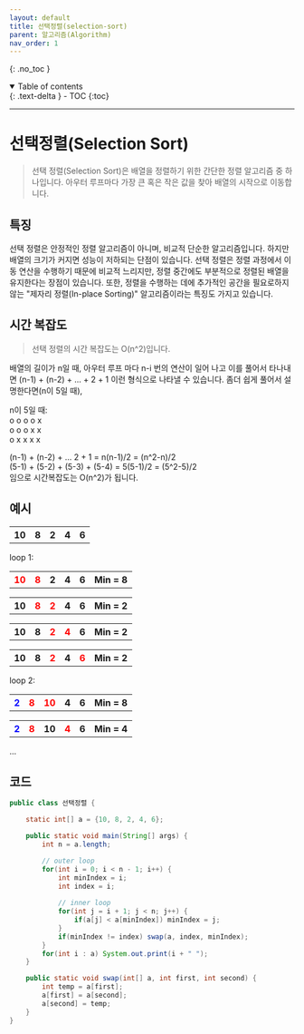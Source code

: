```yaml
---
layout: default
title: 선택정렬(selection-sort)
parent: 알고리즘(Algorithm)
nav_order: 1
---
```

{: .no_toc }
<details open markdown="block">
  <summary>
    Table of contents
  </summary>
  {: .text-delta }
- TOC
{:toc}
</details>

---

# 선택정렬(Selection Sort)
> 선택 정렬(Selection Sort)은 배열을 정렬하기 위한 간단한 정렬 알고리즘 중 하나입니다. 
아우터 루프마다 가장 큰 혹은 작은 값을 찾아 배열의 시작으로 이동합니다.


## 특징
선택 정렬은 안정적인 정렬 알고리즘이 아니며, 비교적 단순한 알고리즘입니다.
하지만 배열의 크기가 커지면 성능이 저하되는 단점이 있습니다.
선택 정렬은 정렬 과정에서 이동 연산을 수행하기 때문에 비교적 느리지만,
정렬 중간에도 부분적으로 정렬된 배열을 유지한다는 장점이 있습니다.
또한, 정렬을 수행하는 데에 추가적인 공간을 필요로하지 않는
"제자리 정렬(In-place Sorting)" 알고리즘이라는 특징도 가지고 있습니다.

## 시간 복잡도
> 선택 정렬의 시간 복잡도는 O(n^2)입니다.  
 
배열의 길이가 n일 때, 아우터 루프 마다 n-i 번의 연산이 일어 나고 이를 풀어서 타나내면 
(n-1) + (n-2) + ... + 2 + 1 이런 형식으로 나타낼 수 있습니다.
좀더 쉽게 풀어서 설명한다면(n이 5일 때),

n이 5일 때:  
o o o o x  
o o o x x  
o x x x x  

(n-1) + (n-2) + ... 2 + 1 = n(n-1)/2 = (n^2-n)/2  
(5-1) + (5-2) + (5-3) + (5-4) = 5(5-1)/2 = (5^2-5)/2  
임으로 시간복잡도는 O(n^2)가 됩니다.

## 예시
<table>
  <tr>
    <th>10</th>
    <th>8</th>
    <th>2</th>
    <th>4</th>
    <th>6</th>
  </tr>
</table>

loop 1:
<table>
  <tr>
    <th><span style="color:red;">10</span></th>
    <th><span style="color:red;">8</span></th>
    <th>2</th>
    <th>4</th>
    <th>6</th>
    <th>Min = 8</th>
  </tr>
</table>

<table>
  <tr>
    <th>10</th>
    <th><span style="color:red;">8</span></th>
    <th><span style="color:red;">2</span></th>
    <th>4</th>
    <th>6</th>
    <th>Min = 2</th>
  </tr>
</table>

<table>
  <tr>
    <th>10</th>
    <th>8</th>
    <th><span style="color:red;">2</span></th>
    <th><span style="color:red;">4</span></th>
    <th>6</th>
    <th>Min = 2</th>
  </tr>
</table>


<table>
  <tr>
    <th>10</th>
    <th>8</th>
    <th><span style="color:red;">2</span></th>
    <th>4</th>
    <th><span style="color:red;">6</span></th>
    <th>Min = 2</th>
  </tr>
</table>

loop 2:
<table>
  <tr>
    <th><span style="color:blue;">2</span></th>
    <th><span style="color:red;">8</span></th>
    <th><span style="color:red;">10</span></th>
    <th>4</th>
    <th>6</th>
    <th>Min = 8</th>
  </tr>
</table>

<table>
  <tr>
    <th><span style="color:blue;">2</span></th>
    <th><span style="color:red;">8</span></th>
    <th>10</th>
    <th><span style="color:red;">4</span></th>
    <th>6</th>
    <th>Min = 4</th>
  </tr>
</table>
...


## 코드

```java
public class 선택정렬 {

    static int[] a = {10, 8, 2, 4, 6};

    public static void main(String[] args) {
        int n = a.length;

        // outer loop
        for(int i = 0; i < n - 1; i++) {
            int minIndex = i;
            int index = i;
            
            // inner loop
            for(int j = i + 1; j < n; j++) {
                if(a[j] < a[minIndex]) minIndex = j;
            }
            if(minIndex != index) swap(a, index, minIndex);
        }
        for(int i : a) System.out.print(i + " ");
    }

    public static void swap(int[] a, int first, int second) {
        int temp = a[first];
        a[first] = a[second];
        a[second] = temp;
    }
}
```
